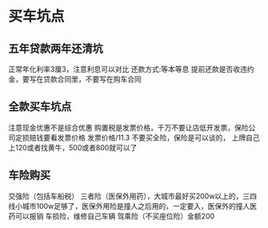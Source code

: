 # 买车坑点

## 五年贷款两年还清坑

正常年化利率3厘3，注意利息可以对比
还款方式:等本等息
提前还款是否收违约金，要写在贷款合同里，不要写在购车合同

## 全款买车坑点

注意现金优惠不是综合优惠
购置税是发票价格，千万不要让店低开发票，保险公司定损赔钱要看发票价格
发票价格/11.3
不要买全险，保险是可以谈的，
上牌自己上120或者找黄牛，500或者800就可以了

## 车险购买

交强险（包括车船税）
三者险（医保外用药），大城市最好买200w以上的，三四线小城市100w足够了，医保外用险是撞人之后用的，一定要入，医保外的撞人医药可以报销
车损险，维修自己车辆
驾乘险（不买座位险）金额200
